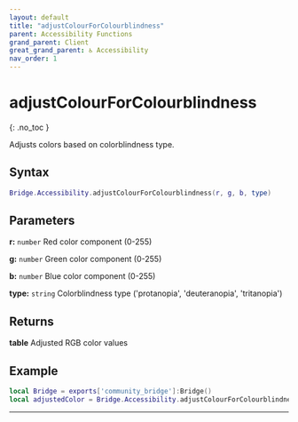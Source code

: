 ```yaml
---
layout: default
title: "adjustColourForColourblindness"
parent: Accessibility Functions
grand_parent: Client
great_grand_parent: ♿ Accessibility
nav_order: 1
---
```


# adjustColourForColourblindness
{: .no_toc }

Adjusts colors based on colorblindness type.

## Syntax

```lua
Bridge.Accessibility.adjustColourForColourblindness(r, g, b, type)
```

## Parameters

**r:** `number`
Red color component (0-255)

**g:** `number`
Green color component (0-255)

**b:** `number`
Blue color component (0-255)

**type:** `string`
Colorblindness type ('protanopia', 'deuteranopia', 'tritanopia')

## Returns

**table**
Adjusted RGB color values

## Example

```lua
local Bridge = exports['community_bridge']:Bridge()
local adjustedColor = Bridge.Accessibility.adjustColourForColourblindness(255, 100, 50, 'protanopia')
```

---